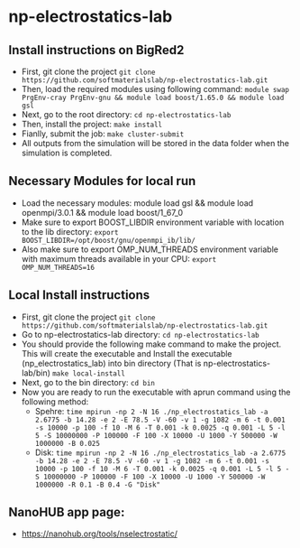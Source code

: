 # np-electrostatics-lab

## Install instructions on BigRed2
* First, git clone the project
```git clone https://github.com/softmaterialslab/np-electrostatics-lab.git```
* Then, load the required modules using following command:
```module swap PrgEnv-cray PrgEnv-gnu && module load boost/1.65.0 && module load gsl```
* Next, go to the root directory:
 ```cd np-electrostatics-lab```
* Then, install the project:
```make install```
* Fianlly, submit the job:
```make cluster-submit```
* All outputs from the simulation will be stored in the data folder when the simulation is completed.


## Necessary Modules for local run
* Load the necessary modules: module load gsl && module load openmpi/3.0.1 && module load boost/1_67_0
* Make sure to export BOOST_LIBDIR environment variable with location to the lib directory: 
```export BOOST_LIBDIR=/opt/boost/gnu/openmpi_ib/lib/```
* Also make sure to export OMP_NUM_THREADS environment variable with maximum threads available in your CPU: 
```export OMP_NUM_THREADS=16```

## Local Install instructions

* First, git clone the project
```git clone https://github.com/softmaterialslab/np-electrostatics-lab.git```
* Go to np-electrostatics-lab directory:
 ```cd np-electrostatics-lab```
* You should provide the following make command to make the project. This will create the executable and Install the executable (np_electrostatics_lab) into bin directory (That is np-electrostatics-lab/bin)
 ```make local-install ```
* Next, go to the bin directory: 
 ```cd bin ```
* Now you are ready to run the executable with aprun command using the following method:
  * Spehre:
```time mpirun -np 2 -N 16 ./np_electrostatics_lab -a 2.6775 -b 14.28 -e 2 -E 78.5 -V -60 -v 1 -g 1082 -m 6 -t 0.001 -s 10000 -p 100 -f 10 -M 6 -T 0.001 -k 0.0025 -q 0.001 -L 5 -l 5 -S 10000000 -P 100000 -F 100 -X 10000 -U 1000 -Y 500000 -W 1000000 -B 0.025```
  * Disk:
 ```time mpirun -np 2 -N 16 ./np_electrostatics_lab -a 2.6775 -b 14.28 -e 2 -E 78.5 -V -60 -v 1 -g 1082 -m 6 -t 0.001 -s 10000 -p 100 -f 10 -M 6 -T 0.001 -k 0.0025 -q 0.001 -L 5 -l 5 -S 10000000 -P 100000 -F 100 -X 10000 -U 1000 -Y 500000 -W 1000000 -R 0.1 -B 0.4 -G "Disk"```


## NanoHUB app page:
* https://nanohub.org/tools/nselectrostatic/



